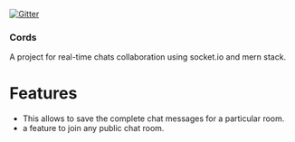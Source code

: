  [![Gitter](https://badges.gitter.im/Harshal_kaigaonkar/community.svg)](https://gitter.im/Harshal_kaigaonkar/community?utm_source=badge&utm_medium=badge&utm_campaign=pr-badge)

### Cords
A project for real-time chats collaboration using socket.io and mern stack.

# Features
* This allows to save the complete chat messages for a particular room.
* a feature to join any public chat room.

